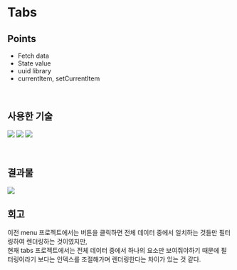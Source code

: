 # Tabs

## Points

- Fetch data
- State value
- uuid library
- currentItem, setCurrentItem

<br />

## 사용한 기술

<img src="https://img.shields.io/badge/react-61DAFB?style=for-the-badge&logo=react&logoColor=black"> <img src="https://img.shields.io/badge/react_icons-555555?style=for-the-badge"> <img src="https://img.shields.io/badge/uuid-555555?style=for-the-badge">

<br />

## 결과물

<img src="https://github.com/pyozz/react-projects-course/assets/92071025/b9ee11bd-6f7d-4833-8906-8753799efcea" />

<br />

## 회고

이전 menu 프로젝트에서는 버튼을 클릭하면 전체 데이터 중에서 일치하는 것들만 필터링하여 렌더링하는 것이였지만,<br />
현재 tabs 프로젝트에서는 전체 데이터 중에서 하나의 요소만 보여줘야하기 때문에 필터링이라기 보다는 인덱스를 조절해가며 렌더링한다는 차이가 있는 것 같다.
